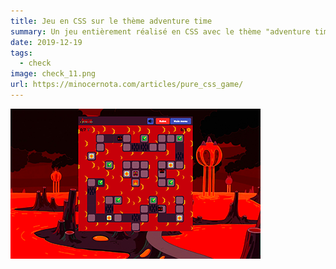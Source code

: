 ```yaml
---
title: Jeu en CSS sur le thème adventure time
summary: Un jeu entièrement réalisé en CSS avec le thème "adventure time"
date: 2019-12-19
tags:
  - check
image: check_11.png
url: https://minocernota.com/articles/pure_css_game/
---
```


![image du site portfolio d'Ivy Chen](/static/img/check_11.png)
